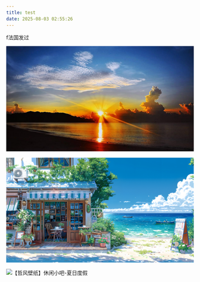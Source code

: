 ```yaml
---
title: test
date: 2025-08-03 02:55:26
---
```


f法国发过

![R-C](index/R-C.jpg)

![【哲风壁纸】咖啡屋-夏日-插画](index/【哲风壁纸】咖啡屋-夏日-插画.png)

![【哲风壁纸】休闲小吧-夏日度假](index/【哲风壁纸】休闲小吧-夏日度假.png)
